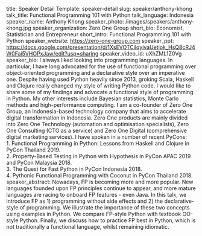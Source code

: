 title: Speaker Detail
Template: speaker-detail
slug: speaker/anthony-khong
talk_title: Functional Programming 101 with Python
talk_language: Indonesia
speaker_name: Anthony Khong
speaker_photo: /images/speakers/anthony-khong.jpg
speaker_organization: Zero One Group
short_bio: Economist, Statistician and Entrepreneur
short_intro: Functional Programming 101 with Python
speaker_website: https://zero-one-group.com
speaker_ppt: https://docs.google.com/presentation/d/1XsEVOTCilqyivaUetjok_HsQ8cRJ4W0Fai5VHOPxJaw/edit?usp=sharing
speaker_video_id: uXhZML1Z0Vg
speaker_bio: I always liked looking into programming languages. In particular, I have long advocated for the use of functional programming over object-oriented programming and a declarative style over an imperative one. Despite having used Python heavily since 2013, groking Scala, Haskell and Clojure really changed my style of writing Python code. I would like to share some of my findings and advocate a functional style of programming in Python. My other interests include Bayesian statistics, Monte Carlo methods and high-performance computing. I am a co-founder of Zero One Group, an Indonesia-based technology company that aims to accelerate digital transformation in Indonesia. Zero One products are mainly divided into Zero One Technology (automation and optimisation specialists), Zero One Consulting (CTO as a service) and Zero One Digital (comprehensive digital marketing services). I have spoken in a number of recent PyCons: <br> 1. Functional Programming in Python: Lessons from Haskell and Clojure in PyCon Thailand 2019. <br> 2. Property-Based Testing in Python with Hypothesis in PyCon APAC 2019 and PyCon Malaysia 2018. <br> 3. The Quest for Fast Python in PyCon Indonesia 2018. <br> 4. Pythonic Functional Programming with Coconut in PyCon Thailand 2018.
speaker_abstract: Nowadays, FP is becoming more and more popular. New languages founded upon FP principles continue to appear, and more mature languages are racing to onboard FP features - even Java. In this talk, we introduce FP as 1) programming without side effects and 2) the declarative-style of programming. 
    We illustrate the importance of these two concepts using examples in Python. We compare FP-style Python with textbook OO-style Python. Finally, we discuss how to practice FP best in Python, which is not traditionally a functional language, whilst remaining idiomatic.
